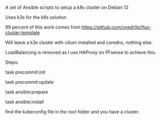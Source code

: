 A set of Ansible scripts to setup a k8s cluster on Debian 12

Uses k3s for the k8s solution

99 percent of this work comes from https://github.com/onedr0p/flux-cluster-template

Will leave a k3s cluster with cilium installed and coredns, nothing else.

LoadBalancing is removed as I use HAProxy on PFsense to achieve this.

Steps:

task precommit:init

task precommit:update

task ansible:prepare

task ansible:install

find the kubeconfig file in the root folder and you have a cluster.
